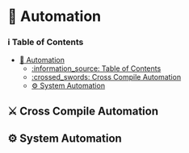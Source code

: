 # :robot: Automation
### :information_source: Table of Contents
- [:robot: Automation](#robot-automation)
    - [:information\_source: Table of Contents](#information_source-table-of-contents)
  - [:crossed\_swords: Cross Compile Automation](#crossed_swords-cross-compile-automation)
  - [:gear: System Automation](#gear-system-automation)

## :crossed_swords: Cross Compile Automation

## :gear: System Automation

